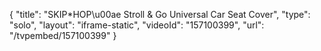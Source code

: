 {
    "title": "SKIP*HOP\u00ae Stroll & Go Universal Car Seat Cover",
    "type": "solo",
    "layout": "iframe-static",
    "videoId": "157100399",
    "url": "\/tvpembed\/157100399"
}